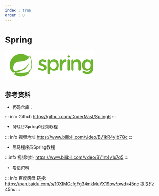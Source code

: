 ```yaml
---
index : true
order : 0
---
```

# Spring

![Spring](../../../assets/readme/2023-12-29-20-51-14.png)


<!-- 用于限制高度 -->
<div class="catalog-display-container">
  <AutoCatalog base='/spring-series/spring/'  index='false'
  hideHeading='true'/>
</div>

## 参考资料
- 代码仓库：

::: info Github
https://github.com/CoderMast/Spring6
:::

- 尚硅谷Spring6视频教程

::: info 视频地址
https://www.bilibili.com/video/BV1kR4y1b7Qc
:::
- 黑马程序员Spring教程

:::info 视频地址
https://www.bilibili.com/video/BV1rt4y1u7q5
:::

- 笔记资料  

::: info 百度网盘
链接: https://pan.baidu.com/s/1OXIMGcfgFg34mkMuVX19ow?pwd=45nc 
提取码: 45nc 
:::